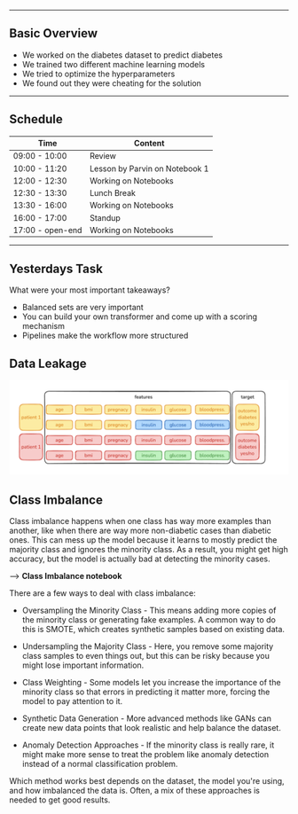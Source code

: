 
---
## __Basic Overview__ 
 

*  We worked on the diabetes dataset to predict diabetes
*  We trained two different machine learning models
*  We tried to optimize the hyperparameters
*  We found out they were cheating for the solution

---
##  __Schedule__

|Time|Content|
|---|---|
|09:00 - 10:00|Review|
|10:00 - 11:20|Lesson by Parvin on Notebook 1|
|12:00 - 12:30|Working on Notebooks|
|12:30 - 13:30|Lunch Break| 
|13:30 - 16:00|Working on Notebooks|
|16:00 - 17:00|Standup|
|17:00 - open-end|Working on Notebooks|

---
## __Yesterdays Task__

What were your most important takeaways?

- Balanced sets are very important
- You can build your own transformer and come up with a scoring mechanism
- Pipelines make the workflow more structured

## __Data Leakage__

![alt text](images/data_leakage_diabetes.png)

## __Class Imbalance__

Class imbalance happens when one class has way more examples than another, like when there are way more non-diabetic cases than diabetic ones. This can mess up the model because it learns to mostly predict the majority class and ignores the minority class. As a result, you might get high accuracy, but the model is actually bad at detecting the minority cases.

--> __Class Imbalance notebook__

There are a few ways to deal with class imbalance:

- Oversampling the Minority Class - This means adding more copies of the minority class or generating fake examples. A common way to do this is SMOTE, which creates synthetic samples based on existing data.

- Undersampling the Majority Class - Here, you remove some majority class samples to even things out, but this can be risky because you might lose important information.

- Class Weighting - Some models let you increase the importance of the minority class so that errors in predicting it matter more, forcing the model to pay attention to it.

- Synthetic Data Generation - More advanced methods like GANs can create new data points that look realistic and help balance the dataset.

- Anomaly Detection Approaches - If the minority class is really rare, it might make more sense to treat the problem like anomaly detection instead of a normal classification problem.

Which method works best depends on the dataset, the model you're using, and how imbalanced the data is. Often, a mix of these approaches is needed to get good results.
